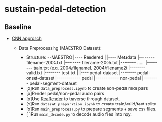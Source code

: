 # sustain-pedal-detection

## Baseline
* [CNN approach](https://github.com/beiciliang/sustain-pedal-detection)
    - Data Preprocessing (MAESTRO Dataset):
        * Structure:
            --MAESTRO
            |---- Rendered
            |
            |---- Metadata
            |-------- filename-2004.txt
            |-------- filename-2005.txt
            |-------- ......
            |-------- train.txt (e.g. 2004/filename1, 2004/filename2)
            |-------- valid.txt
            |-------- test.txt
            |
            |---- pedal-dataset
            |-------- pedal-onset-dataset
            |------------ pedal
            |------------ non-pedal
            |-------- pedal-segment-dataset
            
        -  [x]Run `data_preprocess.ipynb` to create non-pedal midi pairs
        -  [x]Render pedal/non-pedal audio pairs
        * [x]Use [ReaRender](https://github.com/YatingMusic/ReaRender) to traverse through dataset.
        
        - [x]Run `dataset_preparation.ipynb` to create train/valid/test splits
        - [x]Run `main_preprocess.py` to prepare segments + save csv files.
        - [ ]Run `main_decode.py` to decode audio files into npy.